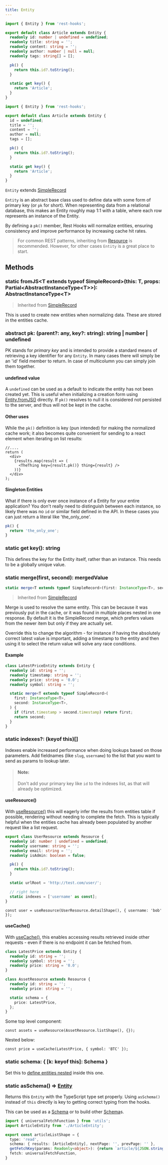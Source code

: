 ```yaml
---
title: Entity
---
```


<!--DOCUSAURUS_CODE_TABS-->
<!--TypeScript-->

```typescript
import { Entity } from 'rest-hooks';

export default class Article extends Entity {
  readonly id: number | undefined = undefined;
  readonly title: string = '';
  readonly content: string = '';
  readonly author: number | null = null;
  readonly tags: string[] = [];

  pk() {
    return this.id?.toString();
  }

  static get key() {
    return 'Article';
  }
}
```

<!--Javascript-->

```js
import { Entity } from 'rest-hooks';

export default class Article extends Entity {
  id = undefined;
  title = '';
  content = '';
  author = null;
  tags = [];

  pk() {
    return this.id?.toString();
  }

  static get key() {
    return 'Article';
  }
}
```

<!--END_DOCUSAURUS_CODE_TABS-->

`Entity` extends [SimpleRecord](./SimpleRecord)

`Entity` is an abstract base class used to define data with some form of primary key (or `pk` for short).
When representing data from a relational database, this makes an Entity roughly map 1:1 with a table, where
each row represents an instance of the Entity.

By defining a `pk()` member, Rest Hooks will normalize entities, ensuring consistency and improve performance
by increasing cache hit rates.

> For common REST patterns, inheriting from [Resource](./resource) is recommended. However, for other cases
> `Entity` is a great place to start.

## Methods

### static fromJS\<T extends typeof SimpleRecord\>(this: T, props: Partial\<AbstractInstanceType\<T\>\>): AbstractInstanceType\<T\>

> Inherited from [SimpleRecord](./SimpleRecord)

This is used to create new entities when normalizing data. These are stored in the entities cache.

### abstract pk: (parent?: any, key?: string): string | number | undefined

PK stands for _primary key_ and is intended to provide a standard means of retrieving
a key identifier for any `Entity`. In many cases there will simply be an 'id' field
member to return. In case of multicolumn you can simply join them together.

#### undefined value

A `undefined` can be used as a default to indicate the entity has not been created yet.
This is useful when initializing a creation form using [Entity.fromJS()](#static-fromjst-extends-typeof-simplerecordthis-t-props-partialabstractinstancetypet-abstractinstancetypet)
directly. If `pk()` resolves to null it is considered not persisted to the server,
and thus will not be kept in the cache.

#### Other uses

While the `pk()` definition is key (pun intended) for making the normalized cache work;
it also becomes quite convenient for sending to a react element when iterating on
list results:

```tsx
//....
return (
  <div>
    {results.map(result => (
      <TheThing key={result.pk()} thing={result} />
    ))}
  </div>
);
```

#### Singleton Entities

What if there is only ever once instance of a Entity for your entire application? You
don't really need to distinguish between each instance, so likely there was no `id` or
similar field defined in the API. In these cases you can just return a literal like
'the_only_one'.

```typescript
pk() {
  return 'the_only_one';
}
```

### static get key(): string

This defines the key for the Entity itself, rather than an instance. This needs to be a globally
unique value.

### static merge(first, second): mergedValue

```typescript
static merge<T extends typeof SimpleRecord>(first: InstanceType<T>, second: InstanceType<T>) => InstanceType<T>
```

> Inherited from [SimpleRecord](./SimpleRecord)

Merge is used to resolve the same entity. This can be because it was previously put in the cache,
or it was found in multiple places nested in one response. By default it is the SimpleRecord merge, which
prefers values from the newer item but only if they are actually set.

Override this to change the algorithm - for instance if having the absolutely correct latest value is important,
adding a timestamp to the entity and then using it to select the return value will solve any race conditions.

#### Example

```typescript
class LatestPriceEntity extends Entity {
  readonly id: string = '';
  readonly timestamp: string = '';
  readonly price: string = '0.0';
  readonly symbol: string = '';

  static merge<T extends typeof SimpleRecord>(
    first: InstanceType<T>,
    second: InstanceType<T>,
  ) {
    if (first.timestamp > second.timestamp) return first;
    return second;
  }
}
```

### static indexes?: (keyof this)[]

Indexes enable increased performance when doing lookups based on those parameters. Add
fieldnames (like `slug`, `username`) to the list that you want to send as params to lookup
later.

> #### Note:
>
> Don't add your primary key like `id` to the indexes list, as that will already be optimized.

#### useResource()

With [useResource()](./useResource) this will eagerly infer the results from entities table if possible,
rendering without needing to complete the fetch. This is typically helpful when the entities
cache has already been populated by another request like a list request.

```typescript
export class UserResource extends Resource {
  readonly id: number | undefined = undefined;
  readonly username: string = '';
  readonly email: string = '';
  readonly isAdmin: boolean = false;

  pk() {
    return this.id?.toString();
  }

  static urlRoot = 'http://test.com/user/';

  // right here
  static indexes = ['username' as const];
}
```

```tsx
const user = useResource(UserResource.detailShape(), { username: 'bob' });
```

#### useCache()

With [useCache()](./useCache), this enables accessing results retrieved inside other requests - even
if there is no endpoint it can be fetched from.

```typescript
class LatestPrice extends Entity {
  readonly id: string = '';
  readonly symbol: string = '';
  readonly price: string = '0.0';
}
```

```typescript
class AssetResource extends Resource {
  readonly id: string = '';
  readonly price: string = '';

  static schema = {
    price: LatestPrice,
  };
}
```

Some top level component:

```tsx
const assets = useResource(AssetResource.listShape(), {});
```

Nested below:

```tsx
const price = useCache(LatestPrice, { symbol: 'BTC' });
```

### static schema: { [k: keyof this]: Schema }

Set this to [define entities nested](../guides/nested-response) inside this one.

### static asSchema() => [Entity](./Entity)

Returns this `Entity` with the TypeScript type set properly. Using `asSchema()` instead of
`this` directly is key to getting correct typing from the hooks.

This can be used as a [Schema](./FetchShape#schema-schema) or to build other [Schema](./FetchShape#schema-schema)s.

```typescript
import { universalFetchFunction } from 'utils';
import ArticleEntity from './ArticleEntity';

export const articleListShape = {
  type: 'read',
  schema: { results: [ArticleEntity], nextPage: '', prevPage: '' },
  getFetchKey(params: Readonly<object>): {return `article/${JSON.stringify(params)}`;},
  fetch: universalFetchFunction,
}
```

